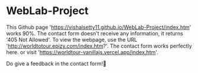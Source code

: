 # WebLab-Project

This Github page 'https://vishalsetty11.github.io/WebLab-Project/index.htm' works 90%.
The contact form doesn't receive any information, it returns '405 Not Allowed'.
To view the webpage, use the URL 'http://worldtotour.epizy.com/index.htm?'. The contact form works perfectly here.
or visit 'https://worldtour-vanillajs.vercel.app/index.htm'.

Do give a feedback in the contact form!👋
